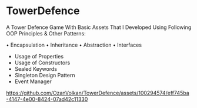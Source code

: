 # TowerDefence
A Tower Defence Game With Basic Assets That I Developed Using Following OOP Principles & Other Patterns:

• Encapsulation
• Inheritance
• Abstraction
• Interfaces
* Usage of Properties
* Usage of Constructors
* Sealed Keywords
* Singleton Design Pattern
* Event Manager

https://github.com/OzanVolkan/TowerDefence/assets/100294574/eff745ba-4147-4e00-8424-07ad42c11330

